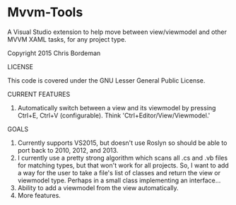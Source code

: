 # Mvvm-Tools
A Visual Studio extension to help move between view/viewmodel and other MVVM XAML tasks, for any project type.

Copyright 2015 Chris Bordeman

LICENSE

This code is covered under the GNU Lesser General Public License.

CURRENT FEATURES

1.  Automatically switch between a view and its viewmodel by pressing Ctrl+E, Ctrl+V (configurable).  Think 'Ctrl+Editor/View/Viewmodel.'

GOALS

1.  Currently supports VS2015, but doesn't use Roslyn so should be able to port back to 2010, 2012, and 2013.
2.  I currently use a pretty strong algorithm which scans all .cs and .vb files for matching types, but that won't work for all projects.  So, I want to add a way for the user to take a file's list of classes and return the view or viewmodel type.  Perhaps in a small class implementing an interface...
3.  Ability to add a viewmodel from the view automatically.
4.  More features.
